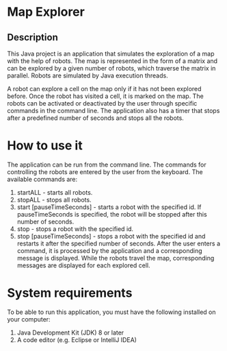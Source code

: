 # Map Explorer

## Description
This Java project is an application that simulates the exploration of a map with the help of robots. The map is represented in the form of a matrix and can be explored by a given number of robots, which traverse the matrix in parallel. Robots are simulated by Java execution threads.

A robot can explore a cell on the map only if it has not been explored before. Once the robot has visited a cell, it is marked on the map. The robots can be activated or deactivated by the user through specific commands in the command line. The application also has a timer that stops after a predefined number of seconds and stops all the robots.

# How to use it
The application can be run from the command line. The commands for controlling the robots are entered by the user from the keyboard. The available commands are:
1. startALL - starts all robots.
2. stopALL - stops all robots.
3. start <robot id> [pauseTimeSeconds] - starts a robot with the specified id. If pauseTimeSeconds is specified, the robot will be stopped after this number of seconds.
4. stop <robot id> - stops a robot with the specified id.
5. stop <robot id> [pauseTimeSeconds] - stops a robot with the specified id and restarts it after the specified number of seconds.
After the user enters a command, it is processed by the application and a corresponding message is displayed. While the robots travel the map, corresponding messages are displayed for each explored cell.

# System requirements
To be able to run this application, you must have the following installed on your computer:
1. Java Development Kit (JDK) 8 or later
2. A code editor (e.g. Eclipse or IntelliJ IDEA)
